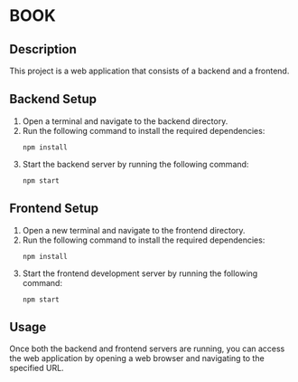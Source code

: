 # BOOK

## Description
This project is a web application that consists of a backend and a frontend.

## Backend Setup
1. Open a terminal and navigate to the backend directory.
2. Run the following command to install the required dependencies:
    ```
    npm install
    ```
3. Start the backend server by running the following command:
    ```
    npm start
    ```

## Frontend Setup
1. Open a new terminal and navigate to the frontend directory.
2. Run the following command to install the required dependencies:
    ```
    npm install
    ```
3. Start the frontend development server by running the following command:
    ```
    npm start
    ```

## Usage
Once both the backend and frontend servers are running, you can access the web application by opening a web browser and navigating to the specified URL.

